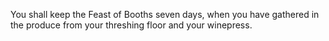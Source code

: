 You shall keep the Feast of Booths seven days, when you have gathered in the produce from your threshing floor and your winepress.
